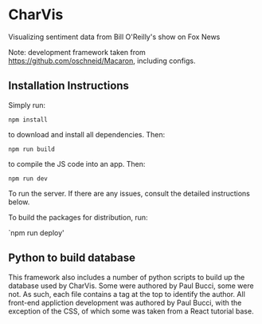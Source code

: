 # CharVis
Visualizing sentiment data from Bill O'Reilly's show on Fox News

Note: development framework taken from https://github.com/oschneid/Macaron, including configs.

## Installation Instructions

Simply run:

`npm install`

to download and install all dependencies. Then:

`npm run build`

to compile the JS code into an app. Then:

`npm run dev`

To run the server. If there are any issues, consult the detailed instructions below.

To build the packages for distribution, run:

`npm run deploy'

## Python to build database

This framework also includes a number of python scripts to build up the database used by CharVis. Some were authored by Paul Bucci, some were not. As such, each file contains a tag at the top to identify the author. All front-end appliction development was authored by Paul Bucci, with the exception of the CSS, of which some was taken from a React tutorial base.